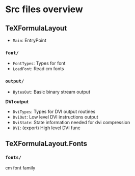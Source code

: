 Src files overview
==================

## TeXFormulaLayout

+ `Main`: EntryPoint


### `font/`
+ `FontTypes`: Types for font
+ `LoadFont`: Read cm fonts

### `output/`
+ `BytesOut`: Basic binary stream output

**DVI output**
+ `DviTypes`: Types for DVI output routines
+ `DviOut`: Low level DVI instructions output
+ `DviState`: State information needed for dvi compression
+ `DVI`: (export) High level DVI func


## TeXFormulaLayout.Fonts

### `fonts/`

cm font family

